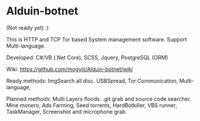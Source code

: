# Alduin-botnet
(Not ready yet) :)

This is HTTP and TCP Tor based System management software.
Support Multi-language.

Developed: C#/VB (.Net Core), SCSS, Jquery, PostgreSQL (ORM)

Wiki: https://github.com/mogyiii/Alduin-botnet/wiki

Ready methods: 
ImgSearch all disc.
USBSpread,
Tor Communication,
Multi-language,

Planned methods:
Multi Layers floods.
.git grab and source code searcher,
Mine monero,
Ads Farming,
Seed torrents,
HardBotkiller,
VBS runner,
TaskManager,
Screenshot and microphone grab





